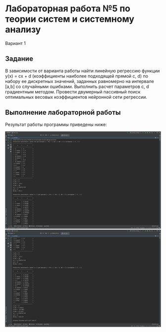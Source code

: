 # Лабораторная работа №5 по теории систем и системному анализу
Вариант 1

## Задание
В зависимости от варианта работы найти линейную регрессию функции  y(x) = cx + d (коэффициенты наиболее подходящей прямой c, d) по набору ее
дискретных значений, заданных равномерно на интервале [a,b] со случайными ошибками. Выполнить расчет параметров c, d градиентным методом. 
Провести двумерный пассивный поиск оптимальных весовых коэффициентов нейронной сети регрессии.

## Выполнение лабораторной работы

Результат работы программы приведены ниже:

![lab-05](https://github.com/kbrotskiy/TSISA-lab-05/blob/main/img/Снимок%20экрана%202020-12-12%20в%2021.41.28.png)
![lab-05](https://github.com/kbrotskiy/TSISA-lab-05/blob/main/img/Снимок%20экрана%202020-12-12%20в%2021.41.40.png)
